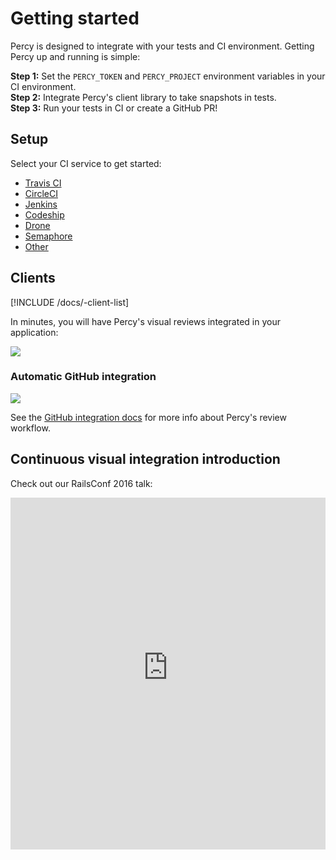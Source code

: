 # Getting started

Percy is designed to integrate with your tests and CI environment. Getting Percy up and running is simple:

**Step 1:** Set the `PERCY_TOKEN` and `PERCY_PROJECT` environment variables in your CI environment.
<br>
**Step 2:** Integrate Percy's client library to take snapshots in tests.
<br>
**Step 3:** Run your tests in CI or create a GitHub PR!

## Setup

Select your CI service to get started:

* [Travis CI](/docs/setup/travis-ci)
* [CircleCI](/docs/setup/circleci)
* [Jenkins](/docs/setup/jenkins)
* [Codeship](/docs/setup/codeship)
* [Drone](/docs/setup/drone)
* [Semaphore](/docs/setup/semaphore)
* [Other](/docs/setup/other)

## Clients

[!INCLUDE /docs/-client-list]

In minutes, you will have Percy's visual reviews integrated in your application:

<div style="max-width: 1000px; margin-bottom: 1em">

![](https://cloud.githubusercontent.com/assets/75300/13932364/ef20497a-ef64-11e5-9e07-819c57920bca.jpg)

</div>

### Automatic GitHub integration

<div style="max-width: 1000px; margin-bottom: 1em">

![](https://cloud.githubusercontent.com/assets/75300/13929974/13750b2c-ef5a-11e5-9a87-3ad3b335cc0d.png)

</div>

See the [GitHub integration docs](/docs/learn/github-integration) for more info about Percy's review workflow.

## Continuous visual integration introduction

Check out our RailsConf 2016 talk:

<iframe style="max-width: 1000px" width="100%" height="563" src="https://www.youtube-nocookie.com/embed/5h-JJ2wqiIw" frameborder="0" allowfullscreen></iframe>
